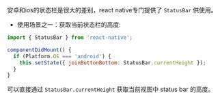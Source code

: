 安卓和ios的状态栏是很大的差别，react native专门提供了  `StatusBar` 供使用。   

- 使用场景之一：获取当前状态栏的高度:   

```js
import { StatusBar } from 'react-native';

componentDidMount() {
  if (Platform.OS === 'android') {
    this.setState({ joinButtonBottom: StatusBar.currentHeight });
  }
}
```

可以直接通过 `StatusBar.currentHeight` 获取当前视图中 status bar 的高度。   
